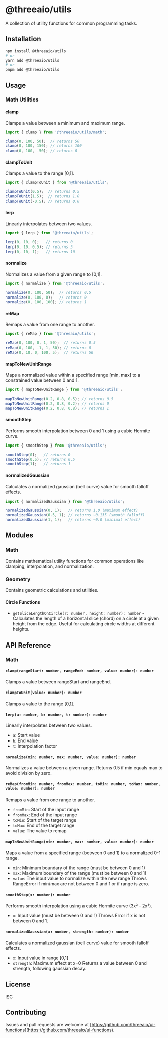 # @threeaio/utils

A collection of utility functions for common programming tasks.

## Installation

```bash
npm install @threeaio/utils
# or
yarn add @threeaio/utils
# or
pnpm add @threeaio/utils
```

## Usage

### Math Utilities

#### clamp
Clamps a value between a minimum and maximum range.
```typescript
import { clamp } from '@threeaio/utils/math';

clamp(0, 100, 50);  // returns 50
clamp(0, 100, 150); // returns 100
clamp(0, 100, -50); // returns 0
```

#### clampToUnit
Clamps a value to the range [0,1].
```typescript
import { clampToUnit } from '@threeaio/utils';

clampToUnit(0.5);  // returns 0.5
clampToUnit(1.5);  // returns 1.0
clampToUnit(-0.5); // returns 0.0
```

#### lerp
Linearly interpolates between two values.
```typescript
import { lerp } from '@threeaio/utils';

lerp(0, 10, 0);   // returns 0
lerp(0, 10, 0.5); // returns 5
lerp(0, 10, 1);   // returns 10
```

#### normalize
Normalizes a value from a given range to [0,1].
```typescript
import { normalize } from '@threeaio/utils';

normalize(0, 100, 50);  // returns 0.5
normalize(0, 100, 0);   // returns 0
normalize(0, 100, 100); // returns 1
```

#### reMap
Remaps a value from one range to another.
```typescript
import { reMap } from '@threeaio/utils';

reMap(0, 100, 0, 1, 50);  // returns 0.5
reMap(0, 100, -1, 1, 50); // returns 0
reMap(0, 10, 0, 100, 5);  // returns 50
```

#### mapToNewUnitRange
Maps a normalized value within a specified range [min, max] to a constrained value between 0 and 1.
```typescript
import { mapToNewUnitRange } from '@threeaio/utils';

mapToNewUnitRange(0.2, 0.8, 0.5); // returns 0.5
mapToNewUnitRange(0.2, 0.8, 0.2); // returns 0
mapToNewUnitRange(0.2, 0.8, 0.8); // returns 1
```

#### smoothStep
Performs smooth interpolation between 0 and 1 using a cubic Hermite curve.
```typescript
import { smoothStep } from '@threeaio/utils';

smoothStep(0);   // returns 0
smoothStep(0.5); // returns 0.5
smoothStep(1);   // returns 1
```

#### normalizedGaussian
Calculates a normalized gaussian (bell curve) value for smooth falloff effects.
```typescript
import { normalizedGaussian } from '@threeaio/utils';

normalizedGaussian(0, 1);   // returns 1.0 (maximum effect)
normalizedGaussian(0.5, 1); // returns ~0.135 (smooth falloff)
normalizedGaussian(1, 1);   // returns ~0.0 (minimal effect)
```

## Modules

### Math
Contains mathematical utility functions for common operations like clamping, interpolation, and normalization.

### Geometry
Contains geometric calculations and utilities.

#### Circle Functions
- `getSliceLengthOnCircle(r: number, height: number): number` - Calculates the length of a horizontal slice (chord) on a circle at a given height from the edge. Useful for calculating circle widths at different heights.

## API Reference

### Math

#### `clamp(rangeStart: number, rangeEnd: number, value: number): number`
Clamps a value between rangeStart and rangeEnd.

#### `clampToUnit(value: number): number`
Clamps a value to the range [0,1].

#### `lerp(a: number, b: number, t: number): number`
Linearly interpolates between two values.
- `a`: Start value
- `b`: End value
- `t`: Interpolation factor

#### `normalize(min: number, max: number, value: number): number`
Normalizes a value between a given range.
Returns 0.5 if min equals max to avoid division by zero.

#### `reMap(fromMin: number, fromMax: number, toMin: number, toMax: number, value: number): number`
Remaps a value from one range to another.
- `fromMin`: Start of the input range
- `fromMax`: End of the input range
- `toMin`: Start of the target range
- `toMax`: End of the target range
- `value`: The value to remap

#### `mapToNewUnitRange(min: number, max: number, value: number): number`
Maps a value from a specified range (between 0 and 1) to a normalized 0-1 range.
- `min`: Minimum boundary of the range (must be between 0 and 1)
- `max`: Maximum boundary of the range (must be between 0 and 1)
- `value`: The input value to normalize within the new range
Throws RangeError if min/max are not between 0 and 1 or if range is zero.

#### `smoothStep(x: number): number`
Performs smooth interpolation using a cubic Hermite curve (3x² - 2x³).
- `x`: Input value (must be between 0 and 1)
Throws Error if x is not between 0 and 1.

#### `normalizedGaussian(x: number, strength: number): number`
Calculates a normalized gaussian (bell curve) value for smooth falloff effects.
- `x`: Input value in range [0,1]
- `strength`: Maximum effect at x=0
Returns a value between 0 and strength, following gaussian decay.

## License

ISC

## Contributing

Issues and pull requests are welcome at [https://github.com/threeaio/ui-functions](https://github.com/threeaio/ui-functions).
